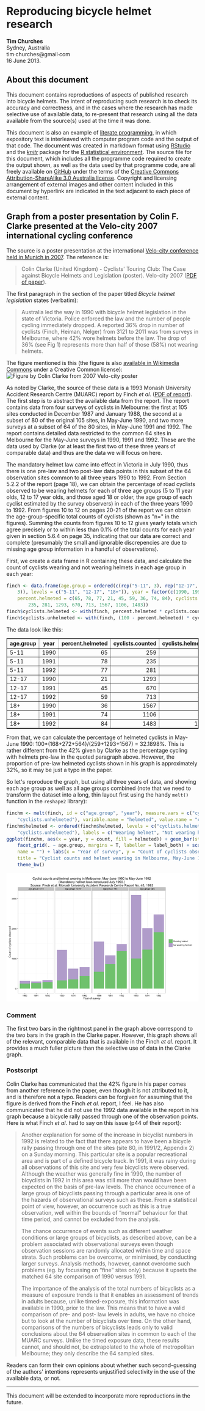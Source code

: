 Reproducing bicycle helmet research
===================================
**Tim Churches**  
Sydney, Australia  
tim∙churches@gmail∙com  
16 June 2013.

About this document
-------------------
This document contains reproductions of aspects of published research into bicycle helmets. The intent of reproducing such research is to check its accuracy and correctness, and in the cases where the research has made selective use of available data, to re-present that research using all the data available from the source(s) used at the time it was done.

This document is also an example of [literate programming](http://en.wikipedia.org/wiki/Literate_programming), in which expository text is interleaved with computer program code and the output of that code. The document was created in markdown format using [RStudio](http://www.rstudio.com) and the [_knitr_](http://yihui.name/knitr/) package for the [R statistical environment](http://www.r-project.org). The source file for this document, which includes all the programme code required to create the output shown, as well as the data used by that programme code, are all freely available on [GitHub](https://github.com/timchurches/meta-analyses/blob/master/benefits-of-reproducible-research/reproducing-bicycle-helmet-research.Rmd) under the terms of the [Creative Commons Attribution-ShareAlike 3.0 Australia license](http://http://creativecommons.org/licenses/by-sa/3.0/au/). Copyright and licensing arrangement of external images and other content included in this document by hyperlink are indicated in the text adjacent to each piece of external content. 

Graph from a poster presentation by Colin F. Clarke presented at the Velo-city 2007 international cycling conference
--------------------------------------------------------------------------------------------------------------------
The source is a poster presentation at the international [Velo-city conference held in Munich in 2007](http://www.nationaler-radverkehrsplan.de/eu-bund-laender/eu/velocity/schedule.phtml). The reference is:
> Colin Clarke (United Kingdom) - Cyclists' Touring Club: The Case against Bicycle Helmets and Legislation (poster). Velo-city 2007 ([PDF of paper](http://www.nationaler-radverkehrsplan.de/eu-bund-laender/eu/velocity/presentations/velocity2007_pp_17c_long_public.pdf)). 

The first paragraph in the section of the paper titled _Bicycle helmet legislation_ states (verbatim):
> Australia led the way in 1990 with bicycle helmet legislation in the state of Victoria. Police enforced the law and the number of people cycling immediately dropped. A reported 36% drop in number of cyclists (Finch, Heiman, Nelger) from 3121 to 2011 was from surveys in Melbourne, where 42% wore helmets before the law. The drop of 36% (see Fig 1) represents more than half of those (58%) not wearing helmets. 

The figure mentioned is this (the figure is also [available in Wikimedia Commons](http://en.wikipedia.org/wiki/File:36%25_reduction_in_cycling_Melbourne.jpg) under a Creative Common license):
![Figure by Colin Clarke from 2007 Velo-city poster](http://upload.wikimedia.org/wikipedia/commons/thumb/3/35/36%25_reduction_in_cycling_Melbourne.jpg/800px-36%25_reduction_in_cycling_Melbourne.jpg)

As noted by Clarke, the source of these data is a 1993 Monash University Accident Research Centre (MUARC) report by Finch _et al_. ([PDF of report](http://www.monash.edu.au/miri/research/reports/muarc045.pdf)). The first step is to abstract the available data from the report. The report contains data from four surveys of cyclists in Melbourne: the first at 105 sites conducted in December 1987 and January 1988, the second at a subset of 80 of the original 105 sites, in May-June 1990, and two more surveys at a subset of 64 of the 80 sites, in May-June 1991 and 1992. The report contains detailed data restricted to the common 64 sites in Melbourne for the May-June surveys in 1990, 1991 and 1992. These are the data used by Clarke (or at least the first two of these three years of comparable data) and thus are the data we will focus on here. 

The mandatory helmet law came into effect in Victoria in July 1990, thus there is one pre-law and two post-law data points in this subset of the 64 observation sites common to all three years 1990 to 1992.  From Section 5.2.2 of the report (page 18), we can obtain the percentage of road cyclists observed to be wearing helmets for each of three age groups (5 to 11 year olds, 12 to 17 year olds, and those aged 18 or older, the age group of each cyclist estimated by the survey observers) in each of the three years 1990 to 1992. From figures 10 to 12 on pages 20-21 of the report we can obtain the age-group-specific total counts of cyclists (shown as "n=" in the figures). Summing the counts from figures 10 to 12 gives yearly totals which agree precisely or to within less than 0.1% of the total counts for each year given in section 5.6.4 on page 35, indicating that our data are correct and complete (presumably the small and ignorable discrepencies are due to missing age group information in a handful of observations).

First, we create a data frame in R containing these data, and calculate the count of cyclists wearing and not wearing helmets in each age group in each year:





```r
finch <- data.frame(age.group = ordered(c(rep("5-11", 3), rep("12-17", 3), rep("18+", 
    3)), levels = c("5-11", "12-17", "18+")), year = factor(c(1990, 1991, 1992)), 
    percent.helmeted = c(65, 78, 77, 21, 45, 59, 36, 74, 84), cyclists.counted = c(259, 
        235, 281, 1293, 670, 713, 1567, 1106, 1483))
finch$cyclists.helmeted <- with(finch, percent.helmeted * cyclists.counted/100)
finch$cyclists.unhelmeted <- with(finch, (100 - percent.helmeted) * cyclists.counted/100)
```


The data look like this:
<!-- html table generated in R 3.0.2 by xtable 1.7-1 package -->
<!-- Thu Feb 20 13:04:28 2014 -->
<TABLE border=1>
<TR> <TH> age.group </TH> <TH> year </TH> <TH> percent.helmeted </TH> <TH> cyclists.counted </TH> <TH> cyclists.helmeted </TH> <TH> cyclists.unhelmeted </TH>  </TR>
  <TR> <TD> 5-11 </TD> <TD> 1990 </TD> <TD align="right"> 65 </TD> <TD align="right"> 259 </TD> <TD align="right"> 168 </TD> <TD align="right"> 91 </TD> </TR>
  <TR> <TD> 5-11 </TD> <TD> 1991 </TD> <TD align="right"> 78 </TD> <TD align="right"> 235 </TD> <TD align="right"> 183 </TD> <TD align="right"> 52 </TD> </TR>
  <TR> <TD> 5-11 </TD> <TD> 1992 </TD> <TD align="right"> 77 </TD> <TD align="right"> 281 </TD> <TD align="right"> 216 </TD> <TD align="right"> 65 </TD> </TR>
  <TR> <TD> 12-17 </TD> <TD> 1990 </TD> <TD align="right"> 21 </TD> <TD align="right"> 1293 </TD> <TD align="right"> 272 </TD> <TD align="right"> 1021 </TD> </TR>
  <TR> <TD> 12-17 </TD> <TD> 1991 </TD> <TD align="right"> 45 </TD> <TD align="right"> 670 </TD> <TD align="right"> 302 </TD> <TD align="right"> 368 </TD> </TR>
  <TR> <TD> 12-17 </TD> <TD> 1992 </TD> <TD align="right"> 59 </TD> <TD align="right"> 713 </TD> <TD align="right"> 421 </TD> <TD align="right"> 292 </TD> </TR>
  <TR> <TD> 18+ </TD> <TD> 1990 </TD> <TD align="right"> 36 </TD> <TD align="right"> 1567 </TD> <TD align="right"> 564 </TD> <TD align="right"> 1003 </TD> </TR>
  <TR> <TD> 18+ </TD> <TD> 1991 </TD> <TD align="right"> 74 </TD> <TD align="right"> 1106 </TD> <TD align="right"> 818 </TD> <TD align="right"> 288 </TD> </TR>
  <TR> <TD> 18+ </TD> <TD> 1992 </TD> <TD align="right"> 84 </TD> <TD align="right"> 1483 </TD> <TD align="right"> 1246 </TD> <TD align="right"> 237 </TD> </TR>
   </TABLE>


From that, we can calculate the percentage of helmeted cyclists in May-June 1990: 100*(168+272+564)/(259+1293+1567) = 32.1898%. This is rather different from the 42% given by Clarke as the percentage cycling with helmets pre-law in the quoted paragraph above. However, the proportion of pre-law helmeted cyclists shown in his graph is approximately 32%, so it may be just a typo in the paper.

So let's reproduce the graph, but using all three years of data, and showing each age group as well as all age groups combined (note that we need to transform the dataset into a long, thin layout first using the handy `melt()` function in the `reshape2` library):


```r
finchm <- melt(finch, id = c("age.group", "year"), measure.vars = c("cyclists.helmeted", 
    "cyclists.unhelmeted"), variable.name = "helmeted", value.name = "count")
finchm$helmeted <- ordered(finchm$helmeted, levels = c("cyclists.helmeted", 
    "cyclists.unhelmeted"), labels = c("Wearing helmet", "Not wearing helmet"))
ggplot(finchm, aes(x = year, y = count, fill = helmeted)) + geom_bar(stat = "identity") + 
    facet_grid(. ~ age.group, margins = T, labeller = label_both) + scale_fill_brewer(type = "qual", 
    name = "") + labs(x = "Year of survey", y = "Count of cyclists observed", 
    title = "Cyclist counts and helmet wearing in Melbourne, May-June 1990 to May-June 1992\n(Mandatory helmet laws introduced July 1990.)\nSource: Finch et al. Monash University Accident Research Centre Report No. 45, 1993") + 
    theme_bw()
```

![plot of chunk unnamed-chunk-3](figure/unnamed-chunk-3.png) 

### Comment
The first two bars in the rightmost panel in the graph above correspond to the two bars in the graph in the Clarke paper. However, this graph shows all of the relevant, comparable data that is available in the Finch _et al_. report. It provides a much fuller picture than the selective use of data in the Clarke graph.

### Postscript
Colin Clarke has communicated that the 42% figure in his paper comes from another reference in the paper, even though it is not attributed to it, and is therefore not a typo. Readers can be forgiven for assuming that the figure is derived from the Finch _et al_. report, I feel. He has also communicated that he did not use the 1992 data available in the report in his graph because a bicycle rally passed through one of the observation points. Here is what Finch _et al_. had to say on this issue (p44 of their report):

> Another explanation for some of the increase in bicyclist numbers in 1992 is related to the fact that there appears to have been a bicycle rally passing through one of the sites (site 80, in 1991/2, Appendix 2) on a Sunday morning. This particular site is a popular recreational area and is part of a defined bicycle track. In 1991, it was rainy during all observations of this site and very few bicyclists were observed. Although the weather was generally fine in 1990, the number of bicyclists in 1992 in this area was still more than would have been expected on the basis of pre-law levels. The chance occurrence of a large group of bicyclists passing through a particular area is one of the hazards of observational surveys such as these. From a statistical point of view, however, an occurrence such as this is a true observation, well within the bounds of “normal” behaviour for that time period, and cannot be excluded from the analysis.
> 
> The chance occurrence of events such as different weather conditions or large groups of bicyclists, as described above, can be a problem associated with observational surveys even though observation sessions are randomly allocated within time and space strata. Such problems can be overcome, or minimised, by conducting larger surveys. Analysis methods, however, cannot overcome such problems (eg. by focussing on “fine” sites only) because it upsets the matched 64 site comparison of 1990 versus 1991.
> 
> The importance of the analysis of the total numbers of bicyclists as a measure of exposure trends is that it enables an assessment of trends in adults because, unlike timed-exposure, this information was available in 1990, prior to the law. This means that to have a valid comparison of pre- and post- law levels in adults, we have no choice but to look at the number of bicyclists over time. On the other hand, comparisons of the numbers of bicyclists leads only to valid conclusions about the 64 observation sites in common to each of the MUARC surveys. Unlike the timed exposure data, these results cannot, and should not, be extrapolated to the whole of metropolitan Melbourne; they only describe the 64 sampled sites.

Readers can form their own opinions about whether such second-guessing of the authors' intentions represents unjustified selectivity in the use of the available data, or not.

---

This document will be extended to incorporate more reproductions in the future.




